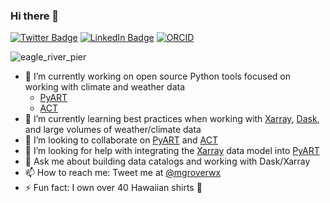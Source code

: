### Hi there 👋
[![Twitter Badge](https://img.shields.io/twitter/follow/mgroverwx?style=social)](https://twitter.com/mgroverwx)
[![LinkedIn Badge](https://img.shields.io/badge/My-LinkedIn-blue)](https://www.linkedin.com/in/mgroverwx/)
[![ORCID](https://img.shields.io/static/v1?label=ORCID&message=0000-0002-0370-8974&color=green&style=flat-square&logo=orcid)](https://orcid.org/0000-0002-0370-8974)

![eagle_river_pier](https://user-images.githubusercontent.com/26660300/163484769-9281e5b8-9bc8-40eb-b867-f0f494c50e0b.png)

- 🔭 I’m currently working on open source Python tools focused on working with climate and weather data
  - [PyART](https://github.com/ARM-DOE/pyart)
  - [ACT](https://github.com/ARM-DOE/ACT)
- 🌱 I’m currently learning best practices when working with [Xarray](https://xarray.pydata.org/en/stable/), [Dask](https://dask.org/), and large volumes of weather/climate data
- 👯 I’m looking to collaborate on [PyART](https://github.com/ARM-DOE/pyart) and [ACT](https://github.com/ARM-DOE/ACT)
- 🤔 I’m looking for help with integrating the [Xarray](https://docs.xarray.dev/en/stable/) data model into [PyART](https://github.com/ARM-DOE/pyart)
- 💬 Ask me about building data catalogs and working with Dask/Xarray
- 📫 How to reach me: Tweet me at [@mgroverwx](https://twitter.com/mgroverwx)
- ⚡ Fun fact: I own over 40 Hawaiian shirts 🌴
